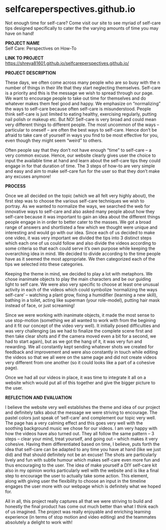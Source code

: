 # selfcareperspectives.github.io
Not enough time for self-care? Come visit our site to see myriad of self-care tips designed specifically to cater the the varying amounts of time you may have on hand!

<b>PROJECT NAME</b><br>
Self Care: Perspectives on How-To

<b>LINK TO PROJECT</b><br>
https://shreya81601.github.io/selfcareperspectives.github.io/

<b>PROJECT DESCRIPTION</b>
<p>These days, we often come across many people who are so busy with the n number of things in their life that they start neglecting themselves. Self-care is a priority and this is the message we wish to spread through our page. We want to encourage people to take out time for themselves and do whatever makes them feel good and happy. We emphasize on “normalizing” the ways to self-care because often self-care is misunderstood. People think self-care is just limited to eating healthy, exercising regularly, putting nail polish or makeup etc. But NO! Self-care is very broad and could mean very different things to different people. The most uncommon of the ways – particular to oneself – are often the best ways to self-care. Hence don’t be afraid to take care of yourself in ways you find to be most effective for you, even though they might seem “weird” to others.</p>
<p>Often people say that they don’t not have enough “time” to self-care – a very common excuse. Hence, our website clearly gives user the choice to input the available time at hand and learn about the self-care tips they could engage in for that duration of time. The 3 steps of how-to are very simple and easy and aim to make self-care fun for the user so that they don’t make any excuses anymore! </p>

<b>PROCESS</b>
<p>Once we all decided on the topic (which we all felt very highly about), the first step was to choose the various self-care techniques we wish to portray. As we wanted to normalize the ways, we searched the web for innovative ways to self-care and also asked many people about how they self-care because it was important to gain an idea about the different things people engage in in order to better cater to the masses. We got a broad range of answers and shortlisted a few which we thought were unique and interesting and would go with our idea.  Since each of us decided to make one video, it was very important we divided the tips into 3 distinct steps which each one of us could follow and also divide the videos according to some criteria so that each could serve it’s own purpose while keeping the overarching idea in mind. We decided to divide according to the time people have as it seemed the most appropriate.  We then categorized each of the tips we selected into these categories.</p> 
<p>Keeping the theme in mind, we decided to play a lot with metaphors. We chose inanimate objects to play the main characters and be our guiding light to self care. We were also very specific to choose at least one unusual activity in each of the videos which could symbolize ‘normalizing the ways self-care’ – watching a plant grow, fixing a humidifier (learning a new skill), bathing in a toilet, acting like superman (your role-model), putting hair mask instead of face, or just screaming!<p>
<p>Since we were working with inanimate objects, it made the most sense to use stop-motion (something we all wanted to work with from the begining and it fit our concept of the video very well). It initially posed difficulties and was very challenging (as we had to finalize the complete scene first and then take clear shots and if the camera moved even a bit for a second, we had to start again), but as we got the hang of it, it was very fun and rewarding. We all constantly kept sending whatever shots we created for feedback and improvement and were also constantly in touch while editing the videos so that we all were on the same page and did not create videos very different from one another (so it could looks like a part of a cohesive page).</p>
<p>Once we had all our videos in place, it was time to integrate it all on a website which would put all of this together and give the bigger picture to the user. </p>

<b>REFLECTION AND EVALUATION</b>
<p>I believe the website very well establishes the theme and idea of our project and definitely talks about the message we were striving to encourage. The pastel colors just speak of ‘self-care’ and complement our topic very well.  The page has a very calming effect and this goes very well with the soothing background music we chose for our videos. I am very happy with how the videos have also turned out. They all follow the same pattern – 3 steps – clear your mind, treat yourself, and going out – which makes it very cohesive. Having them differentiated based on time, I believe, puts forth the idea that self-care can be adapted to any time you have at hand (like we just did) and that should definitely not be an excuse! The shots are particularly lively and fun with subtle humour which makes self-care even more fun and thus encouraging to the user. The idea of make yourself a DIY self-care kit also in my opinion works particularly well with the website and is like a final step to encourage the user to actually take some action. This element, along with giving user the flexibility to choose an input in the timeline engages the user more with our webpage which is definitely what we hoped for.<p>
<p>All in all, this project really captures all that we were striving to build and honestly the final product has come out much better than what I think each of us imagined. The project was really enjoyable and enriching learning experience (in terms of stop motion and video editing) and the teammates absolutely a delight to work with!</p> 
